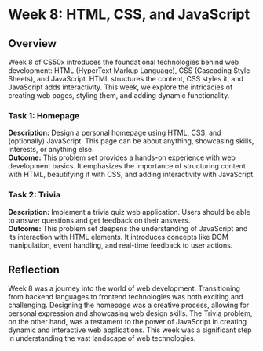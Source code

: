 # Week 8: HTML, CSS, and JavaScript

## Overview
Week 8 of CS50x introduces the foundational technologies behind web development: HTML (HyperText Markup Language), CSS (Cascading Style Sheets), and JavaScript. HTML structures the content, CSS styles it, and JavaScript adds interactivity. This week, we explore the intricacies of creating web pages, styling them, and adding dynamic functionality.

### Task 1: Homepage
**Description:** Design a personal homepage using HTML, CSS, and (optionally) JavaScript. This page can be about anything, showcasing skills, interests, or anything else.  
**Outcome:** This problem set provides a hands-on experience with web development basics. It emphasizes the importance of structuring content with HTML, beautifying it with CSS, and adding interactivity with JavaScript.

### Task 2: Trivia
**Description:** Implement a trivia quiz web application. Users should be able to answer questions and get feedback on their answers.  
**Outcome:** This problem set deepens the understanding of JavaScript and its interaction with HTML elements. It introduces concepts like DOM manipulation, event handling, and real-time feedback to user actions.

## Reflection
Week 8 was a journey into the world of web development. Transitioning from backend languages to frontend technologies was both exciting and challenging. Designing the homepage was a creative process, allowing for personal expression and showcasing web design skills. The Trivia problem, on the other hand, was a testament to the power of JavaScript in creating dynamic and interactive web applications. This week was a significant step in understanding the vast landscape of web technologies.